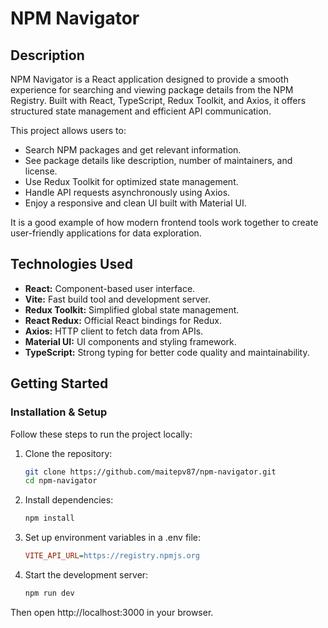 # NPM Navigator

## Description

NPM Navigator is a React application designed to provide a smooth experience for searching and viewing package details from the NPM Registry. Built with React, TypeScript, Redux Toolkit, and Axios, it offers structured state management and efficient API communication.

This project allows users to:

- Search NPM packages and get relevant information.
- See package details like description, number of maintainers, and license.
- Use Redux Toolkit for optimized state management.
- Handle API requests asynchronously using Axios.
- Enjoy a responsive and clean UI built with Material UI.

It is a good example of how modern frontend tools work together to create user-friendly applications for data exploration.

## Technologies Used

- **React:** Component-based user interface.
- **Vite:** Fast build tool and development server.
- **Redux Toolkit:** Simplified global state management.
- **React Redux:** Official React bindings for Redux.
- **Axios:** HTTP client to fetch data from APIs.
- **Material UI:** UI components and styling framework.
- **TypeScript:** Strong typing for better code quality and maintainability.

## Getting Started

### Installation & Setup

Follow these steps to run the project locally:

1. Clone the repository:

   ```bash
   git clone https://github.com/maitepv87/npm-navigator.git
   cd npm-navigator
   ```

2. Install dependencies:

   ```bash
   npm install
   ```

3. Set up environment variables in a .env file:

   ```ini
   VITE_API_URL=https://registry.npmjs.org
   ```

4. Start the development server:

   ```bash
   npm run dev
   ```

Then open http://localhost:3000 in your browser.
